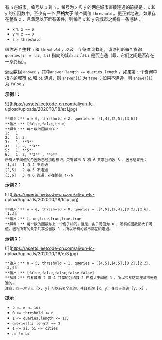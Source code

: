 有 `n` 座城市，编号从 `1` 到 `n` 。编号为 `x` 和 `y` 的两座城市直接连通的前提是： `x` 和 `y` 的公因数中，至少有一个
**严格大于** 某个阈值 `threshold` 。更正式地说，如果存在整数 `z` ，且满足以下所有条件，则编号 `x` 和 `y`
的城市之间有一条道路：

  * `x % z == 0`
  * `y % z == 0`
  * `z > threshold`

给你两个整数 `n` 和 `threshold` ，以及一个待查询数组，请你判断每个查询` queries[i] = [ai, bi]` 指向的城市
`ai` 和 `bi` 是否连通（即，它们之间是否存在一条路径）。

返回数组 `answer` ，其中`answer.length == queries.length` 。如果第 `i` 个查询中指向的城市 `ai` 和
`bi` 连通，则 `answer[i]` 为 `true` ；如果不连通，则 `answer[i]` 为 `false` 。

**示例 1：**

![](https://assets.leetcode-cn.com/aliyun-lc-
upload/uploads/2020/10/18/ex1.jpg)

    
    
    **输入：** n = 6, threshold = 2, queries = [[1,4],[2,5],[3,6]]
    **输出：** [false,false,true]
    **解释：** 每个数的因数如下：
    1:   1
    2:   1, 2
    3:   1, **3**
    4:   1, 2, **4**
    5:   1, **5**
    6:   1, 2, **3** , **6**
    所有大于阈值的的因数已经加粗标识，只有城市 3 和 6 共享公约数 3 ，因此结果是： 
    [1,4]   1 与 4 不连通
    [2,5]   2 与 5 不连通
    [3,6]   3 与 6 连通，存在路径 3--6
    

**示例 2：**

![](https://assets.leetcode-cn.com/aliyun-lc-
upload/uploads/2020/10/18/tmp.jpg)

    
    
    **输入：** n = 6, threshold = 0, queries = [[4,5],[3,4],[3,2],[2,6],[1,3]]
    **输出：** [true,true,true,true,true]
    **解释：** 每个数的因数与上一个例子相同。但是，由于阈值为 0 ，所有的因数都大于阈值。因为所有的数字共享公因数 1 ，所以所有的城市都互相连通。
    

**示例 3：**

![](https://assets.leetcode-cn.com/aliyun-lc-
upload/uploads/2020/10/16/ex3.jpg)

    
    
    **输入：** n = 5, threshold = 1, queries = [[4,5],[4,5],[3,2],[2,3],[3,4]]
    **输出：** [false,false,false,false,false]
    **解释：** 只有城市 2 和 4 共享的公约数 2 严格大于阈值 1 ，所以只有这两座城市是连通的。
    注意，同一对节点 [x, y] 可以有多个查询，并且查询 [x，y] 等同于查询 [y，x] 。
    

**提示：**

  * `2 <= n <= 104`
  * `0 <= threshold <= n`
  * `1 <= queries.length <= 105`
  * `queries[i].length == 2`
  * `1 <= ai, bi <= cities`
  * `ai != bi`

